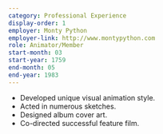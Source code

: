 ```yaml
---
category: Professional Experience
display-order: 1
employer: Monty Python
employer-link: http://www.montypython.com
role: Animator/Member
start-month: 03
start-year: 1759
end-month: 05
end-year: 1983
---
```

- Developed unique visual animation style.
- Acted in numerous sketches.
- Designed album cover art.
- Co-directed successful feature film.